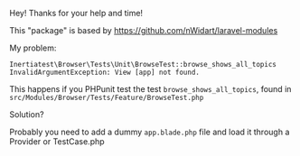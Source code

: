 Hey! Thanks for your help and time!

This "package" is based by https://github.com/nWidart/laravel-modules

My problem:

    Inertiatest\Browser\Tests\Unit\BrowseTest::browse_shows_all_topics
    InvalidArgumentException: View [app] not found.

This happens if you PHPunit test the test `browse_shows_all_topics`, found in `src/Modules/Browser/Tests/Feature/BrowseTest.php`

Solution?

Probably you need to add a dummy `app.blade.php` file and load it through a Provider or TestCase.php